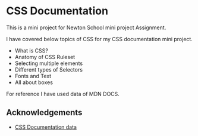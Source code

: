 
# CSS Documentation

This is a mini project for Newton School mini project Assignment.


I have covered below topics of CSS for my CSS documentation mini project.
- What is CSS?
- Anatomy of CSS Ruleset
- Selecting multiple elements
- Different types of Selectors
- Fonts and Text
- All about boxes

  

For reference I have used data of MDN DOCS.

  
## Acknowledgements

 - [CSS Documentation data](https://developer.mozilla.org/en-US/docs/Web/CSS)


  